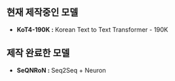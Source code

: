 ## 현재 제작중인 모델
- **KoT4-190K :** Korean Text to Text Transformer - 190K

## 제작 완료한 모델
- **SeQNRoN :** Seq2Seq + Neuron

